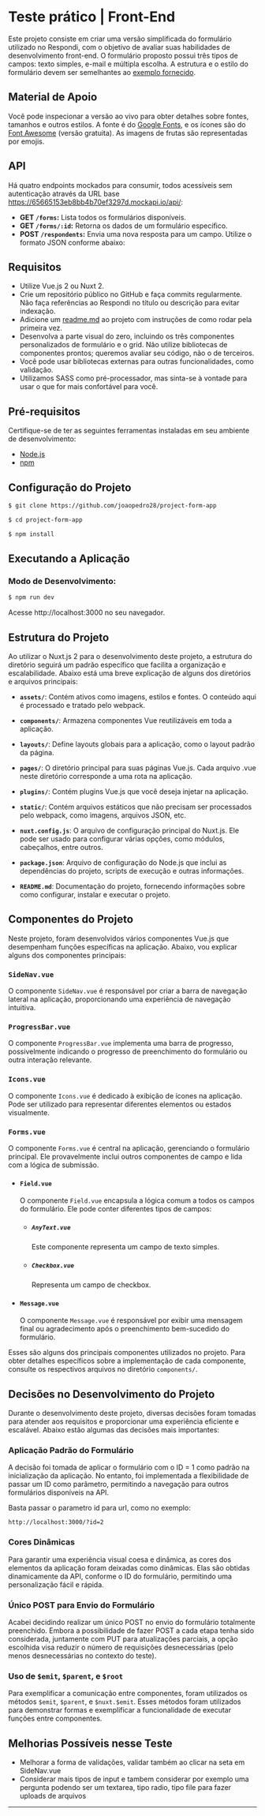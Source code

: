 # Teste prático | Front-End 

Este projeto consiste em criar uma versão simplificada do formulário utilizado no Respondi, com o objetivo de avaliar suas habilidades de desenvolvimento front-end. O formulário proposto possui três tipos de campos: texto simples, e-mail e múltipla escolha. A estrutura e o estilo do formulário devem ser semelhantes ao [exemplo fornecido](https://form.respondi.app/rdYUjiTH).

## Material de Apoio

Você pode inspecionar a versão ao vivo para obter detalhes sobre fontes, tamanhos e outros estilos. A fonte é do [Google Fonts](https://fonts.google.com/), e os ícones são do [Font Awesome](https://fontawesome.com/) (versão gratuita). As imagens de frutas são representadas por emojis.


## API

Há quatro endpoints mockados para consumir, todos acessíveis sem autenticação através da URL base https://65665153eb8bb4b70ef3297d.mockapi.io/api/:

- **GET `/forms`:** Lista todos os formulários disponíveis.
- **GET `/forms/:id`:** Retorna os dados de um formulário específico.
- **POST `/respondents`:** Envia uma nova resposta para um campo. Utilize o formato JSON conforme abaixo:

## Requisitos

- Utilize Vue.js 2 ou Nuxt 2.
- Crie um repositório público no GitHub e faça commits regularmente. Não faça referências ao Respondi no título ou descrição para evitar indexação.
- Adicione um [readme.md](http://read.md) ao projeto com instruções de como rodar pela primeira vez.
- Desenvolva a parte visual do zero, incluindo os três componentes personalizados de formulário e o grid. Não utilize bibliotecas de componentes prontos; queremos avaliar seu código, não o de terceiros.
- Você pode usar bibliotecas externas para outras funcionalidades, como validação.
- Utilizamos SASS como pré-processador, mas sinta-se à vontade para usar o que for mais confortável para você.


## Pré-requisitos

Certifique-se de ter as seguintes ferramentas instaladas em seu ambiente de desenvolvimento:

- [Node.js](https://nodejs.org/) 
- [npm](https://www.npmjs.com/) 

## Configuração do Projeto

```bash
$ git clone https://github.com/joaopedro28/project-form-app

$ cd project-form-app

$ npm install
``` 

## Executando a Aplicação
### Modo de Desenvolvimento:

```bash
$ npm run dev
```

Acesse http://localhost:3000 no seu navegador.


## Estrutura do Projeto

Ao utilizar o Nuxt.js 2 para o desenvolvimento deste projeto, a estrutura do diretório seguirá um padrão específico que facilita a organização e escalabilidade. Abaixo está uma breve explicação de alguns dos diretórios e arquivos principais:

- **`assets/`**: Contém ativos como imagens, estilos e fontes. O conteúdo aqui é processado e tratado pelo webpack.

- **`components/`**: Armazena componentes Vue reutilizáveis em toda a aplicação.

- **`layouts/`**: Define layouts globais para a aplicação, como o layout padrão da página.

- **`pages/`**: O diretório principal para suas páginas Vue.js. Cada arquivo .vue neste diretório corresponde a uma rota na aplicação.

- **`plugins/`**: Contém plugins Vue.js que você deseja injetar na aplicação.

- **`static/`**: Contém arquivos estáticos que não precisam ser processados pelo webpack, como imagens, arquivos JSON, etc.

- **`nuxt.config.js`**: O arquivo de configuração principal do Nuxt.js. Ele pode ser usado para configurar várias opções, como módulos, cabeçalhos, entre outros.

- **`package.json`**: Arquivo de configuração do Node.js que inclui as dependências do projeto, scripts de execução e outras informações.

- **`README.md`**: Documentação do projeto, fornecendo informações sobre como configurar, instalar e executar o projeto.


## Componentes do Projeto

Neste projeto, foram desenvolvidos vários componentes Vue.js que desempenham funções específicas na aplicação. Abaixo, vou explicar alguns dos componentes principais:

### `SideNav.vue`

O componente `SideNav.vue` é responsável por criar a barra de navegação lateral na aplicação, proporcionando uma experiência de navegação intuitiva.

### `ProgressBar.vue`

O componente `ProgressBar.vue` implementa uma barra de progresso, possivelmente indicando o progresso de preenchimento do formulário ou outra interação relevante.

### `Icons.vue`

O componente `Icons.vue` é dedicado à exibição de ícones na aplicação. Pode ser utilizado para representar diferentes elementos ou estados visualmente.

### `Forms.vue`

O componente `Forms.vue` é central na aplicação, gerenciando o formulário principal. Ele provavelmente inclui outros componentes de campo e lida com a lógica de submissão.

- #### `Field.vue`

    O componente `Field.vue` encapsula a lógica comum a todos os campos do formulário. Ele pode conter diferentes tipos de campos:

    - ##### `AnyText.vue`
        Este componente representa um campo de texto simples.

    - ##### `Checkbox.vue`
        Representa um campo de checkbox.

- #### `Message.vue`

    O componente `Message.vue` é responsável por exibir uma mensagem final ou agradecimento após o preenchimento bem-sucedido do formulário.


Esses são alguns dos principais componentes utilizados no projeto. Para obter detalhes específicos sobre a implementação de cada componente, consulte os respectivos arquivos no diretório `components/`.

## Decisões no Desenvolvimento do Projeto

Durante o desenvolvimento deste projeto, diversas decisões foram tomadas para atender aos requisitos e proporcionar uma experiência eficiente e escalável. Abaixo estão algumas das decisões mais importantes:

### Aplicação Padrão do Formulário

A decisão foi tomada de aplicar o formulário com o ID = 1 como padrão na inicialização da aplicação. No entanto, foi implementada a flexibilidade de passar um ID como parâmetro, permitindo a navegação para outros formulários disponíveis na API.

Basta passar o parametro id para url, como no exemplo:

```
http://localhost:3000/?id=2
```

### Cores Dinâmicas

Para garantir uma experiência visual coesa e dinâmica, as cores dos elementos da aplicação foram deixadas como dinâmicas. Elas são obtidas dinamicamente da API, conforme o ID do formulário, permitindo uma personalização fácil e rápida.

### Único POST para Envio do Formulário

Acabei decidindo realizar um único POST no envio do formulário totalmente preenchido. Embora a possibilidade de fazer POST a cada etapa tenha sido considerada, juntamente com PUT para atualizações parciais, a opção escolhida visa reduzir o número de requisições desnecessárias (pelo menos desnecessárias no contexto do teste).

### Uso de `$emit`, `$parent`, e `$root`

Para exemplificar a comunicação entre componentes, foram utilizados os métodos `$emit`, `$parent`, e `$nuxt.$emit`.
Esses métodos foram utilizados para demonstrar formas e exemplificar a funcionalidade de executar funções entre componentes.



## Melhorias Possíveis nesse Teste

- Melhorar a forma de validações, validar também ao clicar na seta em SideNav.vue
- Considerar mais tipos de input e tambem considerar por exemplo uma pergunta podendo ser um textarea, tipo radio, tipo file para fazer uploads de arquivos

---